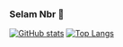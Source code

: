 ### Selam Nbr 👋
[![GitHub stats](https://github-readme-stats.vercel.app/api?username=Cyper77&show_icons=true&theme=radical)](https://github.com/Cyper77)
[![Top Langs](https://github-readme-stats.vercel.app/api/top-langs/?username=Cyper77&theme=radical)](https://github.com/Cyper77)
<!--
**Cyper77/Cyper77** is a ✨ _special_ ✨ repository because its `README.md` (this file) appears on your GitHub profile.

Here are some ideas to get you started:

- 🔭 I’m currently working on ...
- 🌱 I’m currently learning ...
- 👯 I’m looking to collaborate on ...
- 🤔 I’m looking for help with ...
- 💬 Ask me about ...
- 📫 How to reach me: ...
- 😄 Pronouns: ...
- ⚡ Fun fact: ...
-->

